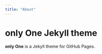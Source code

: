 ```yaml
---
title: "About"
---
```


# **only One** Jekyll theme

**only One** is a Jekyll theme for GitHub Pages.